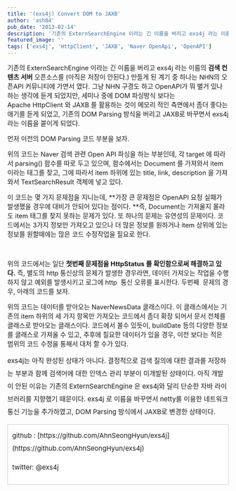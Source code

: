 ```yaml
---
title: '(exs4j) Convert DOM to JAXB'
author: 'ash84'
pub_date: '2013-02-14'
description: '기존의 ExternSearchEngine 이라는 긴 이름을 버리고 exs4j 라는 이름의 **검색 컨텐츠 서버** 오픈소스를 (아직은 저장이 안된다.) 만들게 된 계기 중 하나는 NHN의 오픈API 커뮤니티에 가면서 였다. 그냥 NHN 구경도 하고 OpenAPI가 뭐 별거 있나 하는 생각에 듣게 되었지만, 세미나 중에 DOM 파싱방식 보다는 Apache HttpClient 와 JAXB 를 활용하는 것이 메모리'
featured_image: ''
tags: ['exs4j', 'HttpClient', 'JAXB', 'Naver OpenApi', 'OpenAPI']
---
```



<span style="font-size: 11pt;">기존의 ExternSearchEngine 이라는 긴 이름을 버리고 exs4j 라는 이름의 **검색 컨텐츠 서버** 오픈소스를 (아직은 저장이 안된다.) 만들게 된 계기 중 하나는 NHN의 오픈API 커뮤니티에 가면서 였다. 그냥 NHN 구경도 하고 OpenAPI가 뭐 별거 있나 하는 생각에 듣게 되었지만, 세미나 중에 DOM 파싱방식 보다는 Apache </span><span style="font-size: 11pt;">HttpClient 와 JAXB 를 활용하는 것이 메모리 적인 측면에서 좀더 좋다는 애기를 듣게 되었고, 기존의 DOM Parsing 방식을 버리고 JAXB로 바꾸면서 exs4j 라는 이름을 붙이게 되었다. </span>

<span style="font-size: 11pt;">먼저 이전의 DOM Parsing 코드 부분을 보자. </span>

<span style="font-size: 11pt;"></span>

<script src="https://gist.github.com/AhnSeongHyun/4951979.js"></script>

<span style="font-size: 11pt;">위의 코드는 Naver 검색 관련 Open API 파싱을 하는 부분인데, 각 target 에 따라서 parsing() 함수를 따로 두고 있으며, 함수에서는 Document 를 가져와서 item 이라는 태그를 찾고, 그에 따라서 item 하위에 있는 title, link, description 을 가져와서 TextSearchResult 객체에 넣고 있다. </span>

<span style="font-size: 11pt;">이 코드는 몇 가지 문제점을 지니는데, **가장 큰 문제점은 OpenAPI 요청 실패가 발생했을 경우에 대비가 안되어 있다는 점이다. **즉, Document는 가져올지 몰라도 item 태그를 찾지 못하는 문제가 있다. 또 하나의 문제는 유연성의 문제이다. 코드에서는 3가지 정보만 가져오고 있으나 더 많은 정보를 원하거나 item 상위에 있는 정보를 원할때에는 많은 코드 수정작업을 필요로 한다. </span>

<span style="font-size: 11pt;"><script src="https://gist.github.com/AhnSeongHyun/4952016.js"></script>  
</span>

<span style="font-size: 11pt;">위의 코드에서는 일단 **첫번째 문제점을 HttpStatus 를 확인함으로써 해결하고 있다.** 즉, 별도의 http 통신상의 문제가 발생한 경우라면, 데이터 가져오는 작업을 수행하지 않고 예외를 발생시키고 로그에 http  통신 오류를 표시한다. 두번째  문제의 경우, 아래의 코드를 보자. </span>

<span style="font-size: 11pt;"></span>

<script src="https://gist.github.com/AhnSeongHyun/4952054.js"></script>

<span style="font-size: 11pt;">위의 코드는 데이터를 받아오는 NaverNewsData 클래스이다. 이 클래스에서는 기존의 item 하위의 세 가지 항목만 가져오는 코드에서 좀더 확장 되어서 문서 전체를 클래스로 받아오는 클래스이다. 코드에서 볼수 있듯이, buildDate 등의 다양한 정보를 클래스로 가져올 수 있고, 추후에 필요한 데이터가 있을 경우, 이전 보다는 적은 범위의 코드 수정을 통해서 대처 할 수가 있다. </span>

<span style="font-size: 15px; line-height: 29px;">exs4j는 아직 완성된 상태가 아니다. 결정적으로 검색 질의에 대한 결과를 저장하는 부분과 함께 검색어에 대한 인덱스 관리 부분이 미개발된 상태이다. 아직 개발이 안된 이유는 기존의 ExternSearchEngine 은 exs4j와 달리 단순한 자바 라이브러리를 지향했기 때문이다. exs4j 로 이름을 바꾸면서 netty를 이용한 네트워크 통신 기능을 추가하였고, DOM Parsing 방식에서 JAXB로 변경한 상태이다. </span>

<span style="font-size: 15px; line-height: 29px;">  
</span>

<div class="txc-textbox" style="border: 1px solid rgb(203, 203, 203); background-color: rgb(255, 255, 255); padding: 10px;"><span style="font-size: 15px; line-height: 29px;">github : [https://github.com/AhnSeongHyun/exs4j](https://github.com/AhnSeongHyun/exs4j)</span>

<span style="font-size: 15px; line-height: 29px;">twitter: @exs4j</span>

</div><span style="font-size: 15px; line-height: 29px;">  
</span>



